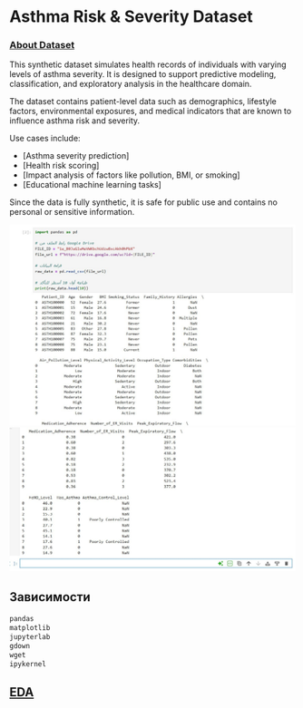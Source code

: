 # Asthma Risk & Severity Dataset

   ### [About Dataset](https://drive.google.com/file/d/1e_B0JuGIwMeVWKbchUdzw8xcAkh0hPbX/view?usp=drive_link)
   This synthetic dataset simulates health records of individuals with varying levels of asthma severity. It is designed to support predictive modeling, classification, and exploratory analysis in the healthcare domain.

The dataset contains patient-level data such as demographics, lifestyle factors, environmental exposures, and medical indicators that are known to influence asthma risk and severity.

Use cases include:

- [Asthma severity prediction]
- [Health risk scoring]
- [Impact analysis of factors like pollution, BMI, or smoking]
- [Educational machine learning tasks]


Since the data is fully synthetic, it is safe for public use and contains no personal or sensitive information.

     
![скриншот1](скриншот1.jpg)
![скриншот2](скриншот2.jpg)



     
## Зависимости 
    pandas
    matplotlib
    jupyterlab
    gdown
    wget
    ipykernel


## [EDA](https://nbviewer.org/github/h6233239-arch/data-engineering-hw1/blob/main/notebooks/EAD.ipynb)


